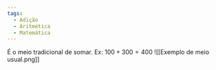 ```yaml
---
tags:
  - Adição
  - Aritmética
  - Matemática
---
```

É o meio tradicional de somar.
Ex: $100+300=400$
![[Exemplo de meio usual.png]]